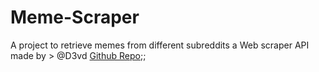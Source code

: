 # Meme-Scraper

A project to retrieve memes from different subreddits 
a Web scraper API made by > @D3vd
[Github Repo](https://github.com/D3vd/Meme_Api);;